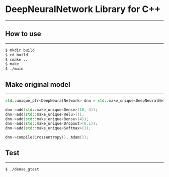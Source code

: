 # DeepNeuralNetwork Library for C++
---

## How to use
---
```sh
$ mkdir build
$ cd build
$ cmake ..
$ make
$ ./main
```

## Make original model
---
```cpp
std::unique_ptr<DeepNeuralNetwork> dnn = std::make_unique<DeepNeuralNetwork>();

dnn->add(std::make_unique<Dense>(10, 4));
dnn->add(std::make_unique<Relu>());
dnn->add(std::make_unique<Dense>(4));
dnn->add(std::make_unique<Dropout>(0.1));
dnn->add(std::make_unique<Softmax>());

dnn->compile(Crossentropy(), Adam());
```

## Test
---
```sh
$ ./dense_gtest
```
